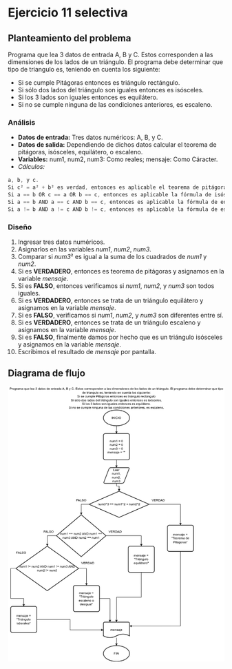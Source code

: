 # Ejercicio 11 selectiva

## Planteamiento del problema

Programa que lea 3 datos de entrada A, B y C. Estos corresponden a las dimensiones de los lados de un triángulo. El programa debe determinar que tipo de triangulo es, teniendo en cuenta los siguiente:

- Si se cumple Pitágoras entonces es triángulo rectángulo.
- Si sólo dos lados del triángulo son iguales entonces es isósceles.
- Si los 3 lados son iguales entonces es equilátero.
- Si no se cumple ninguna de las condiciones anteriores, es escaleno.

### Análisis

- **Datos de entrada:** Tres datos numéricos: A, B, y C.
- **Datos de salida:** Dependiendo de dichos datos calcular el teorema de pitágoras, isósceles, equilátero, o escaleno.
- **Variables:** num1, num2, num3: Como reales; mensaje: Como Cáracter.
- _Cálculos:_
```C
a, b, y c.
Si c² = a² + b² es verdad, entonces es aplicable el teorema de pitágoras.
Si a == b OR c == a OR b == c, entonces es aplicable la fórmula de isósceles.
Si a == b AND a == c AND b == c, entonces es aplicable la fórmula de equilátero.
Si a != b AND a != c AND b != c, entonces es aplicable la fórmula de escaleno.
```

### Diseño

1. Ingresar tres datos numéricos.
2. Asignarlos en las variables *num1*, *num2*, *num3*.
3. Comparar si *num3*² es igual a la suma de los cuadrados de *num1* y *num2*.
4. Si es **VERDADERO**, entonces es teorema de pitágoras y asignamos en la variable *mensaje*.
5. Si es **FALSO**, entonces verificamos si *num1*, *num2*, y *num3* son todos iguales.
6. Si es **VERDADERO**, entonces se trata de un triángulo equilátero y asignamos en la variable *mensaje*.
7. Si es **FALSO**, verificamos si *num1*, *num2*, y *num3* son diferentes entre sí.
8. Si es **VERDADERO**, entonces se trata de un triángulo escaleno y asignamos en la variable *mensaje*.
9. Si es **FALSO**, finalmente damos por hecho que es un triángulo isósceles y asignamos en la variable *mensaje*.
10. Escribimos el resultado de *mensaje* por pantalla.

## Diagrama de flujo

![DFD del ejercicio 11 selectiva](./Ejercicio11DFD.png)
